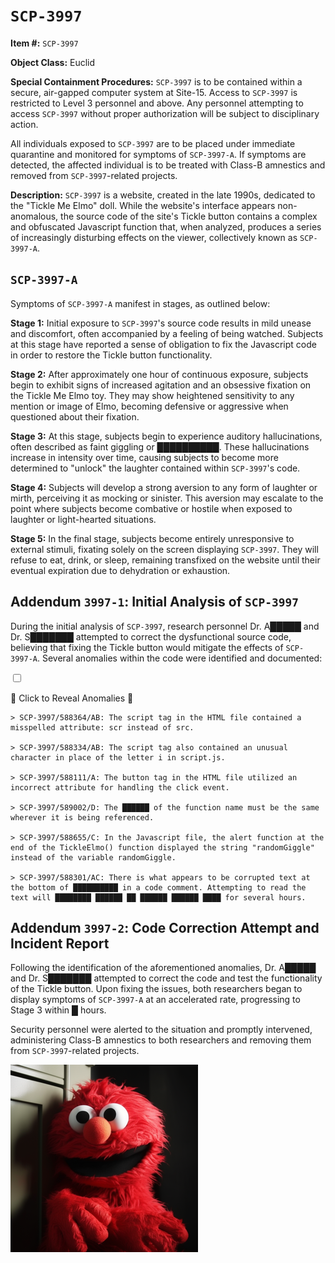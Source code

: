 # `SCP-3997`

**Item #:** `SCP-3997`

**Object Class:** Euclid

**Special Containment Procedures:** `SCP-3997` is to be contained within a secure, air-gapped computer system at Site-15. Access to `SCP-3997` is restricted to Level 3 personnel and above. Any personnel attempting to access `SCP-3997` without proper authorization will be subject to disciplinary action.

All individuals exposed to `SCP-3997` are to be placed under immediate quarantine and monitored for symptoms of `SCP-3997-A`. If symptoms are detected, the affected individual is to be treated with Class-B amnestics and removed from `SCP-3997`-related projects.

**Description:** `SCP-3997` is a website, created in the late 1990s, dedicated to the "Tickle Me Elmo" doll. While the website's interface appears non-anomalous, the source code of the site's Tickle button contains a complex and obfuscated Javascript function that, when analyzed, produces a series of increasingly disturbing effects on the viewer, collectively known as `SCP-3997-A`.

## `SCP-3997-A`

Symptoms of `SCP-3997-A` manifest in stages, as outlined below:

**Stage 1:** Initial exposure to `SCP-3997`'s source code results in mild unease and discomfort, often accompanied by a feeling of being watched. Subjects at this stage have reported a sense of obligation to fix the Javascript code in order to restore the Tickle button functionality.

**Stage 2:** After approximately one hour of continuous exposure, subjects begin to exhibit signs of increased agitation and an obsessive fixation on the Tickle Me Elmo toy. They may show heightened sensitivity to any mention or image of Elmo, becoming defensive or aggressive when questioned about their fixation.

**Stage 3:** At this stage, subjects begin to experience auditory hallucinations, often described as faint giggling or ██████████. These hallucinations increase in intensity over time, causing subjects to become more determined to "unlock" the laughter contained within `SCP-3997`'s code.

**Stage 4:** Subjects will develop a strong aversion to any form of laughter or mirth, perceiving it as mocking or sinister. This aversion may escalate to the point where subjects become combative or hostile when exposed to laughter or light-hearted situations.

**Stage 5:** In the final stage, subjects become entirely unresponsive to external stimuli, fixating solely on the screen displaying `SCP-3997`. They will refuse to eat, drink, or sleep, remaining transfixed on the website until their eventual expiration due to dehydration or exhaustion.

## Addendum `3997-1`: Initial Analysis of `SCP-3997`

During the initial analysis of `SCP-3997`, research personnel Dr. A█████ and Dr. S███████ attempted to correct the dysfunctional source code, believing that fixing the Tickle button would mitigate the effects of `SCP-3997-A`. Several anomalies within the code were identified and documented:

<input type="checkbox" id="reveal1" class="reveal-checkbox" />

<label for="reveal1" class="reveal-label">👀 Click to Reveal Anomalies 👀</label>

```text
> SCP-3997/588364/AB: The script tag in the HTML file contained a misspelled attribute: scr instead of src.

> SCP-3997/588334/AB: The script tag also contained an unusual character in place of the letter i in script.js.

> SCP-3997/588111/A: The button tag in the HTML file utilized an incorrect attribute for handling the click event.

> SCP-3997/589002/D: The ██████ of the function name must be the same wherever it is being referenced.

> SCP-3997/588655/C: In the Javascript file, the alert function at the end of the TickleElmo() function displayed the string "randomGiggle" instead of the variable randomGiggle.

> SCP-3997/588301/AC: There is what appears to be corrupted text at the bottom of ██████████ in a code comment. Attempting to read the text will ████████ ██████ ██ ██████ ██████ ████ for several hours.
```

## Addendum `3997-2`: Code Correction Attempt and Incident Report

Following the identification of the aforementioned anomalies, Dr. A█████ and Dr. S███████ attempted to correct the code and test the functionality of the Tickle button. Upon fixing the issues, both researchers began to display symptoms of `SCP-3997-A` at an accelerated rate, progressing to Stage 3 within █ hours.

Security personnel were alerted to the situation and promptly intervened, administering Class-B amnestics to both researchers and removing them from `SCP-3997`-related projects.

![](../Assets/elmo.png)